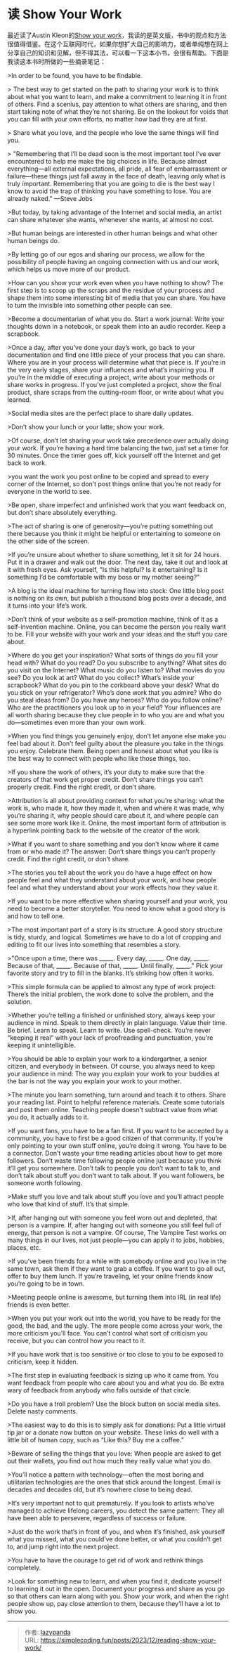 # 读 Show Your Work


最近读了Austin Kleon的[Show your work](https://book.douban.com/subject/25857796/)，我读的是英文版，书中的观点和方法很值得借鉴。在这个互联网时代，如果你想扩大自己的影响力，或者单纯想在网上分享自己的知识和见解，但不得其法，可以看一下这本小书，会很有帮助。下面是我读这本书时所做的一些摘录笔记：

&gt;In order to be found, you have to be findable.

&gt; The best way to get started on the path to sharing your work is to think about what you want to learn, and make a commitment to learning it in front of others. Find a scenius, pay attention to what others are sharing, and then start taking note of what they’re not sharing. Be on the lookout for voids that you can fill with your own efforts, no matter how bad they are at first.

&gt; Share what you love, and the people who love the same things will find you. 

&gt; &#34;Remembering that I’ll be dead soon is the most important tool I’ve ever encountered to help me make the big choices in life. Because almost everything—all external expectations, all pride, all fear of embarrassment or failure—these things just fall away in the face of death, leaving only what is truly important. Remembering that you are going to die is the best way I know to avoid the trap of thinking you have something to lose. You are already naked.&#34;  —Steve Jobs

&gt;But today, by taking advantage of the Internet and social media, an artist can share whatever she wants, whenever she wants, at almost no cost. 

&gt;But human beings are interested in other human beings and what other human beings do.

&gt;By letting go of our egos and sharing our process, we allow for the possibility of people having an ongoing connection with us and our work, which helps us move more of our product.

&gt;How can you show your work even when you have nothing to show? The first step is to scoop up the scraps and the residue of your process and shape them into some interesting bit of media that you can share. You have to turn the invisible into something other people can see.

&gt;Become a documentarian of what you do. Start a work journal: Write your thoughts down in a notebook, or speak them into an audio recorder. Keep a scrapbook. 

&gt;Once a day, after you’ve done your day’s work, go back to your documentation and find one little piece of your process that you can share. Where you are in your process will determine what that piece is. If you’re in the very early stages, share your influences and what’s inspiring you. If you’re in the middle of executing a project, write about your methods or share works in progress. If you’ve just completed a project, show the final product, share scraps from the cutting-room floor, or write about what you learned. 

&gt;Social media sites are the perfect place to share daily updates. 

&gt;Don’t show your lunch or your latte; show your work. 

&gt;Of course, don’t let sharing your work take precedence over actually doing your work. If you’re having a hard time balancing the two, just set a timer for 30 minutes. Once the timer goes off, kick yourself off the Internet and get back to work.

&gt;you want the work you post online to be copied and spread to every corner of the Internet, so don’t post things online that you’re not ready for everyone in the world to see. 

&gt;Be open, share imperfect and unfinished work that you want feedback on, but don’t share absolutely everything. 

&gt;The act of sharing is one of generosity—you’re putting something out there because you think it might be helpful or entertaining to someone on the other side of the screen. 

&gt;If you’re unsure about whether to share something, let it sit for 24 hours. Put it in a drawer and walk out the door. The next day, take it out and look at it with fresh eyes. Ask yourself, &#34;Is this helpful? Is it entertaining? Is it something I’d be comfortable with my boss or my mother seeing?&#34;

&gt;A blog is the ideal machine for turning flow into stock: One little blog post is nothing on its own, but publish a thousand blog posts over a decade, and it turns into your life’s work. 

&gt;Don’t think of your website as a self-promotion machine, think of it as a self-invention machine. Online, you can become the person you really want to be. Fill your website with your work and your ideas and the stuff you care about. 

&gt;Where do you get your inspiration? What sorts of things do you fill your head with? What do you read? Do you subscribe to anything? What sites do you visit on the Internet? What music do you listen to? What movies do you see? Do you look at art? What do you collect? What’s inside your scrapbook? What do you pin to the corkboard above your desk? What do you stick on your refrigerator? Who’s done work that you admire? Who do you steal ideas from? Do you have any heroes? Who do you follow online? Who are the practitioners you look up to in your field? Your influences are all worth sharing because they clue people in to who you are and what you do—sometimes even more than your own work.

&gt;When you find things you genuinely enjoy, don’t let anyone else make you feel bad about it. Don’t feel guilty about the pleasure you take in the things you enjoy. Celebrate them. Being open and honest about what you like is the best way to connect with people who like those things, too. 

&gt;If you share the work of others, it’s your duty to make sure that the creators of that work get proper credit. Don’t share things you can’t properly credit. Find the right credit, or don’t share. 

&gt;Attribution is all about providing context for what you’re sharing: what the work is, who made it, how they made it, when and where it was made, why you’re sharing it, why people should care about it, and where people can see some more work like it. Online, the most important form of attribution is a hyperlink pointing back to the website of the creator of the work.

&gt;What if you want to share something and you don’t know where it came from or who made it? The answer: Don’t share things you can’t properly credit. Find the right credit, or don’t share.

&gt;The stories you tell about the work you do have a huge effect on how people feel and what they understand about your work, and how people feel and what they understand about your work effects how they value it. 

&gt;If you want to be more effective when sharing yourself and your work, you need to become a better storyteller. You need to know what a good story is and how to tell one.

&gt;The most important part of a story is its structure. A good story structure is tidy, sturdy, and logical. Sometimes we have to do a lot of cropping and editing to fit our lives into something that resembles a story. 

&gt;&#34;Once upon a time, there was _____. Every day, _____. One day, _____. Because of that, _____. Because of that, _____. Until finally, _____.&#34; Pick your favorite story and try to fill in the blanks. It’s striking how often it works.

&gt;This simple formula can be applied to almost any type of work project: There’s the initial problem, the work done to solve the problem, and the solution. 

&gt;Whether you’re telling a finished or unfinished story, always keep your audience in mind. Speak to them directly in plain language. Value their time. Be brief. Learn to speak. Learn to write. Use spell-check. You’re never “keeping it real” with your lack of proofreading and punctuation, you’re keeping it unintelligible.

&gt;You should be able to explain your work to a kindergartner, a senior citizen, and everybody in between. Of course, you always need to keep your audience in mind: The way you explain your work to your buddies at the bar is not the way you explain your work to your mother. 

&gt;The minute you learn something, turn around and teach it to others. Share your reading list. Point to helpful reference materials. Create some tutorials and post them online. Teaching people doesn’t subtract value from what you do, it actually adds to it.

&gt;If you want fans, you have to be a fan first. If you want to be accepted by a community, you have to first be a good citizen of that community. If you’re only pointing to your own stuff online, you’re doing it wrong. You have to be a connector. Don’t waste your time reading articles about how to get more followers. Don’t waste time following people online just because you think it’ll get you somewhere. Don’t talk to people you don’t want to talk to, and don’t talk about stuff you don’t want to talk about. If you want followers, be someone worth following. 

&gt;Make stuff you love and talk about stuff you love and you’ll attract people who love that kind of stuff. It’s that simple. 

&gt;If, after hanging out with someone you feel worn out and depleted, that person is a vampire. If, after hanging out with someone you still feel full of energy, that person is not a vampire. Of course, The Vampire Test works on many things in our lives, not just people—you can apply it to jobs, hobbies, places, etc. 

&gt;If you’ve been friends for a while with somebody online and you live in the same town, ask them if they want to grab a coffee. If you want to go all out, offer to buy them lunch. If you’re traveling, let your online friends know you’re going to be in town. 

&gt;Meeting people online is awesome, but turning them into IRL (in real life) friends is even better. 

&gt;When you put your work out into the world, you have to be ready for the good, the bad, and the ugly. The more people come across your work, the more criticism you’ll face. You can’t control what sort of criticism you receive, but you can control how you react to it. 

&gt;If you have work that is too sensitive or too close to you to be exposed to criticism, keep it hidden. 

&gt;The first step in evaluating feedback is sizing up who it came from. You want feedback from people who care about you and what you do. Be extra wary of feedback from anybody who falls outside of that circle.

&gt;Do you have a troll problem? Use the block button on social media sites. Delete nasty comments.

&gt;The easiest way to do this is to simply ask for donations: Put a little virtual tip jar or a donate now button on your website. These links do well with a little bit of human copy, such as “Like this? Buy me a coffee.” 

&gt;Beware of selling the things that you love: When people are asked to get out their wallets, you find out how much they really value what you do. 

&gt;You’ll notice a pattern with technology—often the most boring and utilitarian technologies are the ones that stick around the longest. Email is decades and decades old, but it’s nowhere close to being dead.

&gt;It’s very important not to quit prematurely. If you look to artists who’ve managed to achieve lifelong careers, you detect the same pattern: They all have been able to persevere, regardless of success or failure. 

&gt;Just do the work that’s in front of you, and when it’s finished, ask yourself what you missed, what you could’ve done better, or what you couldn’t get to, and jump right into the next project. 

&gt;You have to have the courage to get rid of work and rethink things completely. 

&gt;Look for something new to learn, and when you find it, dedicate yourself to learning it out in the open. Document your progress and share as you go so that others can learn along with you. Show your work, and when the right people show up, pay close attention to them, because they’ll have a lot to show you. 

---

> 作者: [lazypanda](https://github.com/wanghuibin0)  
> URL: https://simplecoding.fun/posts/2023/12/reading-show-your-work/  

